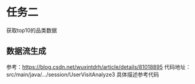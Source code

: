 # 任务二
获取top10的品类数据

## 数据流生成
参考：https://blog.csdn.net/wuxintdrh/article/details/81018895
代码地址：src/main/java/.../session/UserVisitAnalyze3
具体描述参考代码